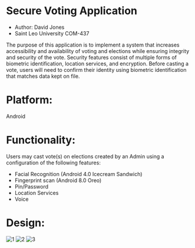 <!-- 
  <<< Author notes: Header of the course >>> 
  Include a 1280×640 image, course title in sentence case, and a concise description in emphasis.
  In your repository settings: enable template repository, add your 1280×640 social image, auto delete head branches.
  Add your open source license, GitHub uses Creative Commons Attribution 4.0 International.
-->

# Secure Voting Application

- Author: David Jones
- Saint Leo University COM-437

The purpose of this application is to implement a system that increases accessibility and availability of voting and elections while ensuring integrity and security of the vote. Security features consist of multiple forms of biometric identification, location services, and encryption. Before casting a vote, users will need to confirm their identity using biometric identification that matches data kept on file. 

# Platform: <br/>
Android

# Functionality: <br/>
Users may cast vote(s) on elections created by an Admin using a configuration of the following features:
- Facial Recognition (Android 4.0 Icecream Sandwich)
- Fingerprint scan (Android 8.0 Oreo)
- Pin/Password
- Location Services
- Voice

# Design:

![1](https://user-images.githubusercontent.com/53955832/200150221-4633948e-9341-4efe-80ce-35a9eae35af6.png)
![2](https://user-images.githubusercontent.com/53955832/200150229-bd1ccbe8-b6f8-442c-940e-52ace0b9b002.png)
![3](https://user-images.githubusercontent.com/53955832/200150230-6ded08ae-e5eb-48f1-a2ea-49636e19ba49.png)
